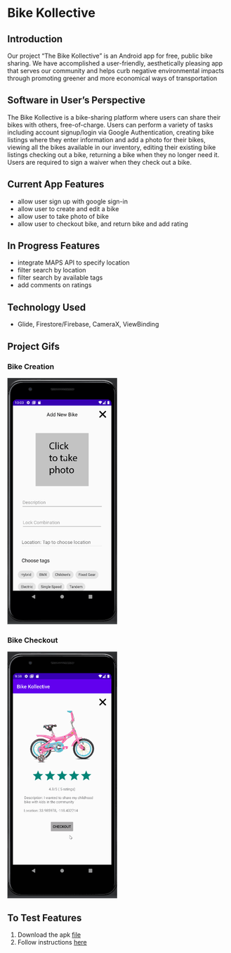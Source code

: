 # Bike Kollective

## Introduction
Our project “The Bike Kollective” is an Android app for free, public bike sharing. We have accomplished a user-friendly, aesthetically pleasing app that serves our community and helps curb negative environmental impacts through promoting greener and more economical ways of transportation
## Software in User’s Perspective
The Bike Kollective is a bike-sharing platform where users can share their bikes with others, free-of-charge. Users can perform a variety of tasks including account signup/login via Google Authentication, creating bike listings where they enter information and add a photo for their bikes, viewing all the bikes available in our inventory, editing their existing bike listings checking out a bike,  returning a bike when they no longer need it. Users are required to sign a waiver when they check out a bike.

## Current App Features
- allow user sign up with google sign-in 
- allow user to create and edit a bike
- allow user to take photo of bike 
- allow user to checkout bike, and return bike and add rating 

## In Progress Features 
- integrate MAPS API to specify location 
- filter search by location 
- filter search by available tags
- add comments on ratings

## Technology Used 
- Glide, Firestore/Firebase, CameraX, ViewBinding

## Project Gifs 
### Bike Creation
<img src='https://github.com/cs467-bike-kollective/bike_kollective/blob/main/create_bike.gif' title='Video Walkthrough' width='250px' alt='Video Walkthrough' /><br>
### Bike Checkout
<img src='https://github.com/cs467-bike-kollective/bike_kollective/blob/main/bike_checkout.gif' title='Video Walkthrough' width='250px' alt='Video Walkthrough' /><br>

## To Test Features 
1. Download the apk [file](https://github.com/cs467-bike-kollective/bike_kollective/blob/main/app-debug.apk)
2. Follow instructions [here](https://github.com/cs467-bike-kollective/bike_kollective/blob/main/Installation%20and%20Instructions.pdf)
